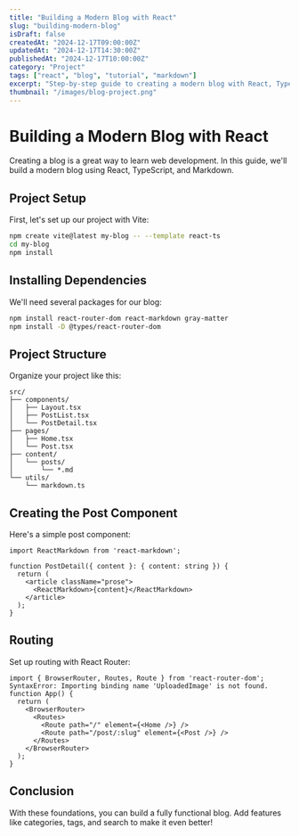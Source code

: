 ```yaml
---
title: "Building a Modern Blog with React"
slug: "building-modern-blog"
isDraft: false
createdAt: "2024-12-17T09:00:00Z"
updatedAt: "2024-12-17T14:30:00Z"
publishedAt: "2024-12-17T10:00:00Z"
category: "Project"
tags: ["react", "blog", "tutorial", "markdown"]
excerpt: "Step-by-step guide to creating a modern blog with React, TypeScript, and Markdown."
thumbnail: "/images/blog-project.png"
---
```


# Building a Modern Blog with React

Creating a blog is a great way to learn web development. In this guide, we'll build a modern blog using React, TypeScript, and Markdown.

## Project Setup

First, let's set up our project with Vite:

```bash
npm create vite@latest my-blog -- --template react-ts
cd my-blog
npm install
```

## Installing Dependencies

We'll need several packages for our blog:

```bash
npm install react-router-dom react-markdown gray-matter
npm install -D @types/react-router-dom
```

## Project Structure

Organize your project like this:

```
src/
├── components/
│   ├── Layout.tsx
│   ├── PostList.tsx
│   └── PostDetail.tsx
├── pages/
│   ├── Home.tsx
│   └── Post.tsx
├── content/
│   └── posts/
│       └── *.md
└── utils/
    └── markdown.ts
```

## Creating the Post Component

Here's a simple post component:

```tsx
import ReactMarkdown from 'react-markdown';

function PostDetail({ content }: { content: string }) {
  return (
    <article className="prose">
      <ReactMarkdown>{content}</ReactMarkdown>
    </article>
  );
}
```

## Routing

Set up routing with React Router:

```tsx
import { BrowserRouter, Routes, Route } from 'react-router-dom';
SyntaxError: Importing binding name 'UploadedImage' is not found.
function App() {
  return (
    <BrowserRouter>
      <Routes>
        <Route path="/" element={<Home />} />
        <Route path="/post/:slug" element={<Post />} />
      </Routes>
    </BrowserRouter>
  );
}
```

## Conclusion

With these foundations, you can build a fully functional blog. Add features like categories, tags, and search to make it even better!
